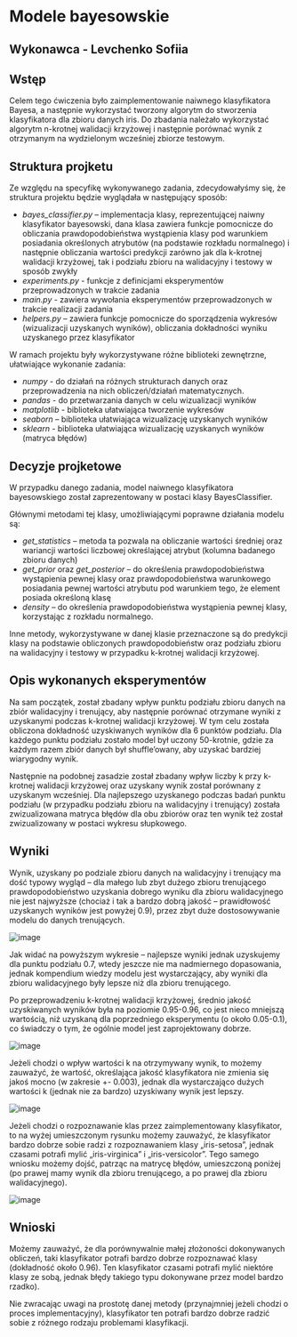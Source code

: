 # **Modele bayesowskie**
## Wykonawca - Levchenko Sofiia

## Wstęp

Celem tego ćwiczenia było zaimplementowanie naiwnego klasyfikatora Bayesa, a następnie 
wykorzystać tworzony algorytm do stworzenia klasyfikatora dla zbioru danych iris. Do 
zbadania należało wykorzystać algorytm n-krotnej walidacji krzyżowej i następnie 
porównać wynik z otrzymanym na wydzielonym wcześniej zbiorze testowym.

## Struktura projketu

Ze względu na specyfikę wykonywanego zadania, zdecydowałyśmy się, że struktura 
projektu będzie wyglądała w następujący sposób:

- *bayes_classifier.py* – implementacja klasy, reprezentującej naiwny klasyfikator 
bayesowski, dana klasa zawiera funkcje pomocnicze do obliczania 
prawdopodobieństwa wystąpienia klasy pod warunkiem posiadania określonych 
atrybutów (na podstawie rozkładu normalnego) i następnie obliczania wartości 
predykcji zarówno jak dla k-krotnej walidacji krzyżowej, tak i podziału zbioru na 
walidacyjny i testowy w sposób zwykły
- *experiments.py* - funkcje z definicjami eksperymentów przeprowadzonych w 
trakcie zadania
- *main.py* - zawiera wywołania eksperymentów przeprowadzonych w trakcie 
realizacji zadania
- *helpers.py* – zawiera funkcje pomocnicze do sporządzenia wykresów 
(wizualizacji uzyskanych wyników), obliczania dokładności wyniku uzyskanego 
przez klasyfikator

W ramach projektu były wykorzystywane różne biblioteki zewnętrzne, ułatwiające 
wykonanie zadania:

- *numpy* - do działań na różnych strukturach danych oraz przeprowadzenia na 
nich obliczeń/działań matematycznych.
- *pandas* - do przetwarzania danych w celu wizualizacji wyników
- *matplotlib* - biblioteka ułatwiająca tworzenie wykresów
- *seaborn* – biblioteka ułatwiająca wizualizację uzyskanych wyników
- *sklearn* - biblioteka ułatwiająca wizualizację uzyskanych wyników (matryca 
błędów)

## Decyzje projketowe 

W przypadku danego zadania, model naiwnego klasyfikatora bayesowskiego został 
zaprezentowany w postaci klasy BayesClassifier.

Głównymi metodami tej klasy, umożliwiającymi poprawne działania modelu są:

- *get_statistics* – metoda ta pozwala na obliczanie wartości średniej oraz wariancji 
wartości liczbowej określającej atrybut (kolumna badanego zbioru danych)
- *get_prior* oraz *get_posterior* – do określenia prawdopodobieństwa wystąpienia 
pewnej klasy oraz prawdopodobieństwa warunkowego posiadania pewnej 
wartości atrybutu pod warunkiem tego, że element posiada określoną klasę
- *density* – do określenia prawdopodobieństwa wystąpienia pewnej klasy, 
korzystając z rozkładu normalnego.

Inne metody, wykorzystywane w danej klasie przeznaczone są do predykcji klasy na 
podstawie obliczonych prawdopodobieństw oraz podziału zbioru na walidacyjny i 
testowy w przypadku k-krotnej walidacji krzyżowej.

## Opis wykonanych eksperymentów

Na sam początek, został zbadany wpływ punktu podziału zbioru danych na zbiór 
walidacyjny i trenujący, aby następnie porównać otrzymane wyniki z uzyskanymi 
podczas k-krotnej walidacji krzyżowej. W tym celu została obliczona dokładność 
uzyskiwanych wyników dla 6 punktów podziału. Dla każdego punktu podziału zostało
model był uczony 50-krotnie, gdzie za każdym razem zbiór danych był shuffle’owany, 
aby uzyskać bardziej wiarygodny wynik.

Następnie na podobnej zasadzie został zbadany wpływ liczby k przy k-krotnej walidacji 
krzyżowej oraz uzyskany wynik został porównany z uzyskanym wcześniej.
Dla najlepszego uzyskanego podczas badań punktu podziału (w przypadku podziału 
zbioru na walidacyjny i trenujący) została zwizualizowana matryca błędów dla obu 
zbiorów oraz ten wynik też został zwizualizowany w postaci wykresu słupkowego.

## Wyniki 

Wynik, uzyskany po podziale zbioru danych na walidacyjny i trenujący ma dość typowy 
wygląd – dla małego lub zbyt dużego zbioru trenującego prawdopodobieństwo 
uzyskania dobrego wyniku dla zbioru walidacyjnego nie jest najwyższe (chociaż i tak a 
bardzo dobrą jakość – prawidłowość uzyskanych wyników jest powyżej 0.9), przez zbyt 
duże dostosowywanie modelu do danych trenujących.

![image](https://user-images.githubusercontent.com/62251424/178161857-61cc571b-4783-4830-a205-9cf441f11843.png)

Jak widać na powyższym wykresie – najlepsze wyniki jednak uzyskujemy dla punktu 
podziału 0.7, wtedy jeszcze nie ma nadmiernego dopasowania, jednak kompendium 
wiedzy modelu jest wystarczający, aby wyniki dla zbioru walidacyjnego były lepsze niż 
dla zbioru trenującego.

Po przeprowadzeniu k-krotnej walidacji krzyżowej, średnio jakość uzyskiwanych 
wyników była na poziomie 0.95-0.96, co jest nieco mniejszą wartością, niż uzyskaną dla 
poprzedniego eksperymentu (o około 0.05-0.1), co świadczy o tym, że ogólnie model 
jest zaprojektowany dobrze.

![image](https://user-images.githubusercontent.com/62251424/178161869-a10be025-c47d-4d2e-9e35-5bd01f20ec0c.png)

Jeżeli chodzi o wpływ wartości k na otrzymywany wynik, to możemy zauważyć, że 
wartość, określająca jakość klasyfikatora nie zmienia się jakoś mocno (w zakresie +-
0.003), jednak dla wystarczająco dużych wartości k (jednak nie za bardzo) uzyskiwany 
wynik jest lepszy.

![image](https://user-images.githubusercontent.com/62251424/178161875-d1dffa8e-9aac-416d-bbe7-5fef385c304f.png)

Jeżeli chodzi o rozpoznawanie klas przez zaimplementowany klasyfikator, to na wyżej 
umieszczonym rysunku możemy zauważyć, że klasyfikator bardzo dobrze sobie radzi z 
rozpoznawaniem klasy „iris-setosa”, jednak czasami potrafi mylić „iris-virginica” i „iris-versicolor”.
Tego samego wniosku możemy dojść, patrząc na matrycę błędów, umieszczoną poniżej 
(po prawej mamy wynik dla zbioru trenującego, a po prawej dla zbioru walidacyjnego). 

![image](https://user-images.githubusercontent.com/62251424/178161882-8bfbcda9-0771-44ac-9299-ee3f92c12acf.png)

## Wnioski

Możemy zauważyć, że dla porównywalnie małej złożoności dokonywanych obliczeń, 
taki klasyfikator potrafi bardzo dobrze rozpoznawać klasy (dokładność około 0.96). Ten 
klasyfikator czasami potrafi mylić niektóre klasy ze sobą, jednak błędy takiego typu 
dokonywane przez model bardzo rzadko).

Nie zwracając uwagi na prostotę danej metody (przynajmniej jeżeli chodzi o proces 
implementacyjny), klasyfikator ten potrafi bardzo dobrze radzić sobie z różnego 
rodzaju problemami klasyfikacji.
